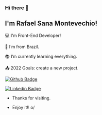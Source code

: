 ### Hi there 👋

## I'm Rafael Sana Montevechio!

:computer: I'm Front-End Developer!

:house_with_garden: I’m from Brazil.

:books: I’m currently learning everything.

:outbox_tray: 2022 Goals: create a new project.

[![Github Badge](https://img.shields.io/badge/-Github-000?style=flat-square&logo=Github&logoColor=white&link=https://github.com/RafaelSanaMontevechio)](https://github.com/RafaelSanaMontevechio)

[![Linkedin Badge](https://img.shields.io/badge/-LinkedIn-blue?style=flat-square&logo=Linkedin&logoColor=white&link=https://www.linkedin.com/in/rafaelsanamontevechio/)](https://www.linkedin.com/in/rafaelsanamontevechio/)

- Thanks for visiting.

- Enjoy it!! o/
